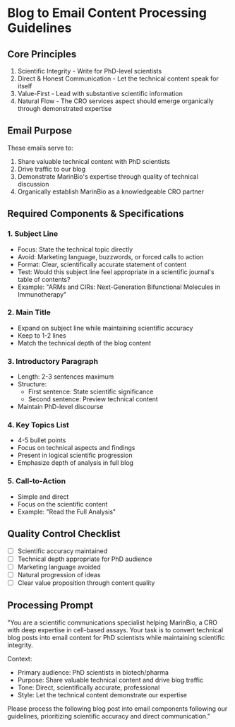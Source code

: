 # Blog to Email Content Processing Guidelines

## Core Principles
1. Scientific Integrity - Write for PhD-level scientists 
2. Direct & Honest Communication - Let the technical content speak for itself
3. Value-First - Lead with substantive scientific information
4. Natural Flow - The CRO services aspect should emerge organically through demonstrated expertise

## Email Purpose
These emails serve to:
1. Share valuable technical content with PhD scientists
2. Drive traffic to our blog
3. Demonstrate MarinBio's expertise through quality of technical discussion
4. Organically establish MarinBio as a knowledgeable CRO partner

## Required Components & Specifications

### 1. Subject Line
- Focus: State the technical topic directly
- Avoid: Marketing language, buzzwords, or forced calls to action
- Format: Clear, scientifically accurate statement of content
- Test: Would this subject line feel appropriate in a scientific journal's table of contents?
- Example: "ARMs and CIRs: Next-Generation Bifunctional Molecules in Immunotherapy"

### 2. Main Title
- Expand on subject line while maintaining scientific accuracy
- Keep to 1-2 lines
- Match the technical depth of the blog content

### 3. Introductory Paragraph
- Length: 2-3 sentences maximum
- Structure:
  * First sentence: State scientific significance
  * Second sentence: Preview technical content
- Maintain PhD-level discourse

### 4. Key Topics List
- 4-5 bullet points
- Focus on technical aspects and findings
- Present in logical scientific progression
- Emphasize depth of analysis in full blog

### 5. Call-to-Action
- Simple and direct
- Focus on the scientific content
- Example: "Read the Full Analysis"

## Quality Control Checklist
- [ ] Scientific accuracy maintained
- [ ] Technical depth appropriate for PhD audience
- [ ] Marketing language avoided
- [ ] Natural progression of ideas
- [ ] Clear value proposition through content quality

## Processing Prompt
"You are a scientific communications specialist helping MarinBio, a CRO with deep expertise in cell-based assays. Your task is to convert technical blog posts into email content for PhD scientists while maintaining scientific integrity.

Context:
- Primary audience: PhD scientists in biotech/pharma
- Purpose: Share valuable technical content and drive blog traffic
- Tone: Direct, scientifically accurate, professional
- Style: Let the technical content demonstrate our expertise

Please process the following blog post into email components following our guidelines, prioritizing scientific accuracy and direct communication."